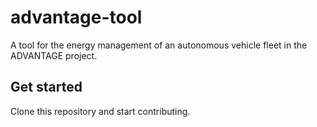 # advantage-tool
A tool for the energy management of an autonomous vehicle fleet in the ADVANTAGE project.

## Get started

Clone this repository and start contributing.